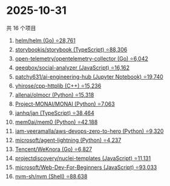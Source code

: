 # 2025-10-31

共 16 个项目

<!-- BEGIN GITHUB -->
<!-- 最后更新时间 2025-10-31 18:10:30 +0800 -->
1. [helm/helm (Go) ⭐28,761](https://github.com/helm/helm)
1. [storybookjs/storybook (TypeScript) ⭐88,306](https://github.com/storybookjs/storybook)
1. [open-telemetry/opentelemetry-collector (Go) ⭐6,042](https://github.com/open-telemetry/opentelemetry-collector)
1. [qeeqbox/social-analyzer (JavaScript) ⭐16,162](https://github.com/qeeqbox/social-analyzer)
1. [patchy631/ai-engineering-hub (Jupyter Notebook) ⭐19,740](https://github.com/patchy631/ai-engineering-hub)
1. [yhirose/cpp-httplib (C++) ⭐15,236](https://github.com/yhirose/cpp-httplib)
1. [allenai/olmocr (Python) ⭐15,318](https://github.com/allenai/olmocr)
1. [Project-MONAI/MONAI (Python) ⭐7,063](https://github.com/Project-MONAI/MONAI)
1. [janhq/jan (TypeScript) ⭐38,464](https://github.com/janhq/jan)
1. [mem0ai/mem0 (Python) ⭐42,188](https://github.com/mem0ai/mem0)
1. [iam-veeramalla/aws-devops-zero-to-hero (Python) ⭐9,320](https://github.com/iam-veeramalla/aws-devops-zero-to-hero)
1. [microsoft/agent-lightning (Python) ⭐4,237](https://github.com/microsoft/agent-lightning)
1. [Tencent/WeKnora (Go) ⭐6,827](https://github.com/Tencent/WeKnora)
1. [projectdiscovery/nuclei-templates (JavaScript) ⭐11,131](https://github.com/projectdiscovery/nuclei-templates)
1. [microsoft/Web-Dev-For-Beginners (JavaScript) ⭐93,033](https://github.com/microsoft/Web-Dev-For-Beginners)
1. [nvm-sh/nvm (Shell) ⭐88,638](https://github.com/nvm-sh/nvm)
<!-- END GITHUB -->